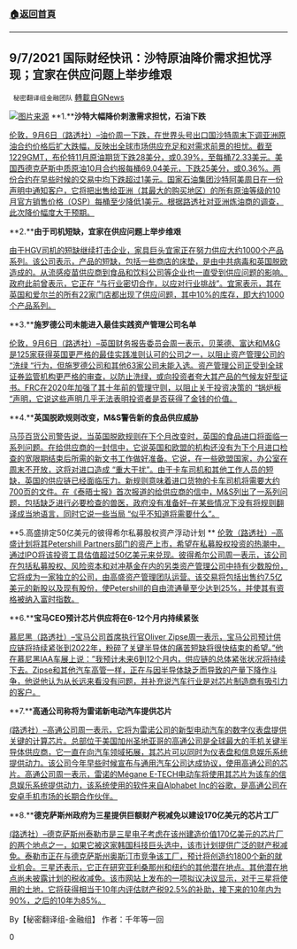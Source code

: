 ###  [:house:返回首頁](https://github.com/ourhimalayas/txt)
---


## 9/7/2021 国际财经快讯：沙特原油降价需求担忧浮现；宜家在供应问题上举步维艰
` 秘密翻译组金融团队` [轉載自GNews](https://gnews.org/zh-hans/1516517/)

![](https://assets.gnews.org/wp-content/uploads/2021/09/图片1-13.png)[图片来源](https://www.reuters.com/)
**1.****沙特大幅降价刺激需求担忧，石油下跌**

[伦敦，9月6日（路透社）–油价周一下跌，在世界头号出口国沙特周末下调亚洲原油合约价格后扩大跌幅，反映出全球市场供应充足和对需求前景的担忧。截至1229GMT，布伦特11月原油期货下跌28美分，或0.39%，至每桶72.33美元。美国西德克萨斯中质原油10月合约报每桶69.04美元，下跌25美分，或0.36%。两份合约在早些时候的交易中均下跌超过1美元。国家石油集团沙特阿美周日在一份声明中通知客户，它将把出售给亚洲（其最大的购买地区）的所有原油等级的10月官方销售价格（OSP）每桶至少降低1美元。根据路透社对亚洲炼油商的调查，此次降价幅度大于预期。](https://www.reuters.com/business/oil-extends-losses-after-deep-cuts-saudi-crude-prices-asia-2021-09-06/)

**2.****由于司机短缺，宜家在供应问题上举步维艰**

[由于HGV司机的短缺继续打击企业，家具巨头宜家正在努力供应大约1000个产品系列。该公司表示，产品的短缺，包括一些商店的床垫，是由中共病毒和英国脱欧造成的。从流感疫苗供应商到食品和饮料公司等企业也一直受到供应问题的影响。政府此前曾表示，它正在 “与行业密切合作，以应对行业挑战”。宜家表示，其在英国和爱尔兰的所有22家门店都出现了供应问题，其中10%的库存，即大约1000个产品系列。](https://www.bbc.com/news/business-58443653)

**3.****施罗德公司未能进入最佳实践资产管理公司名单**

[伦敦，9月6日（路透社）–英国财务报告委员会周一表示，贝莱德、富达和M&G是125家获得英国更严格的最佳实践准则认可的公司之一，以阻止资产管理公司的 “洗绿 “行为，但施罗德公司和其他63家公司未能入选。资产管理公司正受到全球证券监管机构更严格的审查，以防止洗绿，或向投资者夸大其产品的气候友好型证书。FRC在2020年加强了其十年前的管理守则，以阻止关于投资决策的 “锅炉板 “声明，它说这些声明几乎无法表明投资者是否获得了金钱的价值。](https://www.reuters.com/business/sustainable-business/scores-asset-managers-fall-short-tougher-uk-best-practice-code-2021-09-05/)

**4.****英国脱欧规则改变，M&S警告新的食品供应威胁**

[马莎百货公司警告说，当英国脱欧规则在下个月改变时，英国的食品进口将面临一系列问题。在给供应商的一封信中，它说英国和欧盟的机构还没有为下个月进口检查的宽限期结束后所需的新文书工作做好准备。它说，在一些欧盟国家，办公室在周末不开放，这将对进口造成 “重大干扰”。由于卡车司机和其他工作人员的短缺，英国的供应链已经面临压力。新规则意味着进口货物的卡车司机将需要大约700页的文件。在《泰晤士报》首次报道的给供应商的信中，M&S列出了一系列问题，包括缺乏进行必要检查的兽医，政府没有准备好–在某些情况下没有将规则翻译成当地语言，同时它说一些当局 “似乎不知道将需要什么”。](https://www.bbc.com/news/business-58462351)

**5.高盛排定50亿美元的彼得希尔私募股权资产浮动计划
**
[伦敦（路透社）–高盛计划将其Petershill Partners部门的资产上市，希望在私募股权投资的热潮中，通过IPO将该投资工具估值超过50亿美元来兑现。彼得希尔公司周一表示，该公司在包括私募股权、风险资本和对冲基金在内的另类资产管理公司中持有少数股份，它将成为一家独立的公司，由高盛资产管理团队运营。该交易将包括出售约7.5亿美元的新股以及现有股份，使Petershill的自由流通量至少达到25%，并使其有资格被纳入富时指数。](https://www.oann.com/goldman-sachs-to-list-petershill-asset-management-unit-for-750-million/)

**6.****宝马CEO预计芯片供应将在6-12个月内持续紧张**

[慕尼黑（路透社）–宝马公司首席执行官Oliver Zipse周一表示，宝马公司预计供应链将持续紧张到2022年，粉碎了关键半导体的痛苦短缺将很快结束的希望。”他在慕尼黑IAA车展上说：”我预计未来6到12个月内，供应链的总体紧张状况将持续下去。Zipse和其他汽车高管一样，正在与因半导体缺乏而导致的产量下降作斗争，他说他认为从长远来看没有问题，并补充说汽车行业是对芯片制造商有吸引力的客户。](https://www.oann.com/bmw-ceo-expects-chip-supply-to-remain-tight-for-another-6-12-months/)

**7.****高通公司称将为雷诺新电动汽车提供芯片**

[(路透社）–高通公司周一表示，它将为雷诺公司的新型电动汽车的数字仪表盘提供关键的计算芯片。总部位于美国加州圣地亚哥的高通公司是全球最大的手机关键半导体供应商，它一直在向汽车领域拓展，其芯片可以同时为仪表盘和信息娱乐系统提供动力。该公司今年早些时候宣布与通用汽车公司达成协议，使用高通公司的芯片。高通公司周一表示，雷诺的Mégane E-TECH电动车将使用其芯片为该车的信息娱乐系统提供动力，该系统使用的软件来自Alphabet Inc的谷歌，是高通公司在安卓手机市场的长期合作伙伴。](https://www.oann.com/qualcomm-says-it-will-supply-chip-for-new-renault-electric-vehicle/)

**8.****德克萨斯州政府为三星提供巨额财产税减免以建设170亿美元的芯片工厂**

[(路透社）–德克萨斯州泰勒市是三星电子考虑在该州建造价值170亿美元的芯片厂的两个地点之一，如果它被这家韩国科技巨头选中，该市计划提供广泛的财产税减免。泰勒市正在与德克萨斯州奥斯汀市竞争该工厂，预计将创造约1800个新的就业机会。三星还表示，它正在研究亚利桑那州和纽约的其他潜在地点。其他潜在地点尚未披露计划的税收减免。该市网站上发布的一项拟议决议显示，对于三星将使用的土地，它将获得相当于10年内评估财产税92.5%的补助，接下来的10年内为90%，之后的10年为85%。](https://www.oann.com/texas-city-to-offer-samsung-large-property-tax-breaks-to-build-17-billion-chip-plant/)

By【秘密翻译组-金融组】
作者：千年等一回

0
